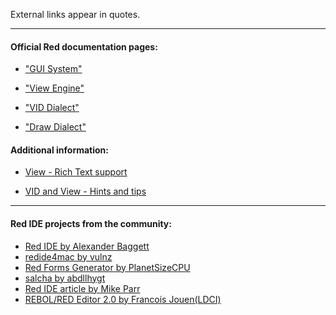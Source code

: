 External links appear in quotes.
***

#### Official Red documentation pages:

* ["GUI System"](https://doc.red-lang.org/en/gui.html)

* ["View Engine"](https://doc.red-lang.org/en/view.html)

* ["VID Dialect"](https://doc.red-lang.org/en/vid.html)

* ["Draw Dialect"](https://doc.red-lang.org/en/draw.html)


#### Additional information:

* [View - Rich Text support](https://github.com/red/red/wiki/%5BDOC%5D-Rich-Text-support)

* [VID and View - Hints and tips](https://github.com/red/red/wiki/%5BHOWTO%5D-VID-and-View-(GUI)-hints-and-tips)

***

#### Red IDE projects from the community:

* [Red IDE by Alexander Baggett](https://github.com/AlexanderBaggett/RedIDE)
* [redide4mac by vulnz](https://github.com/vulnz/redide4mac)
* [Red Forms Generator by PlanetSizeCPU](https://github.com/planetsizecpu/forms/blob/master/forms_dynamic.red)
* [salcha by abdllhygt](https://github.com/abdllhygt/salcha)
* [Red IDE article by Mike Parr](http://redlanguageblog.blogspot.com)
* [REBOL/RED Editor 2.0 by Francois Jouen(LDCI)](https://github.com/ldci/RedEdit/blob/master/editor.2.0.1.r)
